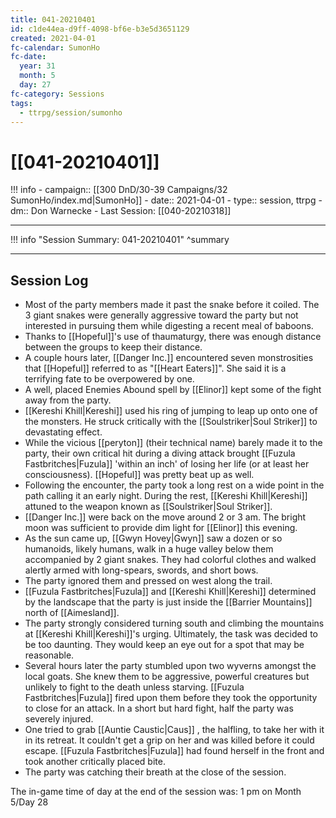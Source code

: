 ```yaml
---
title: 041-20210401
id: c1de44ea-d9ff-4098-bf6e-b3e5d3651129
created: 2021-04-01
fc-calendar: SumonHo
fc-date:
  year: 31
  month: 5
  day: 27
fc-category: Sessions
tags:
  - ttrpg/session/sumonho
---
```


# [[041-20210401]]

!!! info
    - campaign:: [[300 DnD/30-39 Campaigns/32 SumonHo/index.md|SumonHo]]
    - date:: 2021-04-01
    - type:: session, ttrpg
    - dm:: Don Warnecke
    - Last Session: [[040-20210318]]


---

!!! info "Session Summary: 041-20210401"
    ^summary

---

## Session Log


- Most of the party members made it past the snake before it coiled. The 3 giant snakes were generally aggressive toward the party but not interested in pursuing them while digesting a recent meal of baboons.
- Thanks to [[Hopeful]]'s use of thaumaturgy, there was enough distance between the groups to keep their distance.
- A couple hours later, [[Danger Inc.]] encountered seven monstrosities that [[Hopeful]] referred to as "[[Heart Eaters]]". She said it is a terrifying fate to be overpowered by one.
- A well, placed Enemies Abound spell by [[Elinor]] kept some of the fight away from the party.
- [[Kereshi Khill|Kereshi]] used his ring of jumping to leap up onto one of the monsters. He struck critically with the [[Soulstriker|Soul Striker]] to devastating effect.
- While the vicious [[peryton]] (their technical name) barely made it to the party, their own critical hit during a diving attack brought [[Fuzula Fastbritches|Fuzula]] 'within an inch' of losing her life (or at least her consciousness). [[Hopeful]] was pretty beat up as well.
- Following the encounter, the party took a long rest on a wide point in the path calling it an early night. During the rest, [[Kereshi Khill|Kereshi]] attuned to the weapon known as [[Soulstriker|Soul Striker]].
- [[Danger Inc.]] were back on the move around 2 or 3 am. The bright moon was sufficient to provide dim light for [[Elinor]] this evening.
- As the sun came up, [[Gwyn Hovey|Gwyn]] saw a dozen or so humanoids, likely humans, walk in a huge valley below them accompanied by 2 giant snakes. They had colorful clothes and walked alertly armed with long-spears, swords, and short bows.  
- The party ignored them and pressed on west along the trail.
- [[Fuzula Fastbritches|Fuzula]] and [[Kereshi Khill|Kereshi]] determined by the landscape that the party is just inside the [[Barrier Mountains]] north of [[Aimesland]].
- The party strongly considered turning south and climbing the mountains at [[Kereshi Khill|Kereshi]]'s urging. Ultimately, the task was decided to be too daunting. They would keep an eye out for a spot that may be reasonable.   
- Several hours later the party stumbled upon two wyverns amongst the local goats. She knew them to be aggressive, powerful creatures but unlikely to fight to the death unless starving. [[Fuzula Fastbritches|Fuzula]] fired upon them before they took the opportunity to close for an attack. In a short but hard fight, half the party was severely injured.
- One tried to grab [[Auntie Caustic|Caus]] , the halfling, to take her with it in its retreat. It couldn't get a grip on her and was killed before it could escape. [[Fuzula Fastbritches|Fuzula]] had found herself in the front and took another critically placed bite.
- The party was catching their breath at the close of the session. 

The in-game time of day at the end of the session was: 1 pm on Month 5/Day 28
